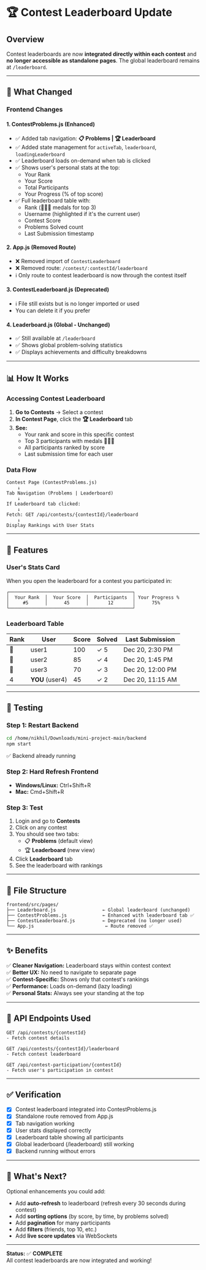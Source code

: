 # 🏆 Contest Leaderboard Update

## Overview
Contest leaderboards are now **integrated directly within each contest** and **no longer accessible as standalone pages**. The global leaderboard remains at `/leaderboard`.

---

## 🎯 What Changed

### **Frontend Changes**

#### 1. **ContestProblems.js** (Enhanced)
- ✅ Added tab navigation: **📋 Problems | 🏆 Leaderboard**
- ✅ Added state management for `activeTab`, `leaderboard`, `loadingLeaderboard`
- ✅ Leaderboard loads on-demand when tab is clicked
- ✅ Shows user's personal stats at the top:
  - Your Rank
  - Your Score
  - Total Participants
  - Your Progress (% of top score)
- ✅ Full leaderboard table with:
  - Rank (🥇🥈🥉 medals for top 3)
  - Username (highlighted if it's the current user)
  - Contest Score
  - Problems Solved count
  - Last Submission timestamp

#### 2. **App.js** (Removed Route)
- ❌ Removed import of `ContestLeaderboard`
- ❌ Removed route: `/contest/:contestId/leaderboard`
- ℹ️ Only route to contest leaderboard is now through the contest itself

#### 3. **ContestLeaderboard.js** (Deprecated)
- ℹ️ File still exists but is no longer imported or used
- You can delete it if you prefer

#### 4. **Leaderboard.js** (Global - Unchanged)
- ✅ Still available at `/leaderboard`
- ✅ Shows global problem-solving statistics
- ✅ Displays achievements and difficulty breakdowns

---

## 📊 How It Works

### **Accessing Contest Leaderboard**

1. **Go to Contests** → Select a contest
2. **In Contest Page**, click the **🏆 Leaderboard** tab
3. **See:**
   - Your rank and score in this specific contest
   - Top 3 participants with medals 🥇🥈🥉
   - All participants ranked by score
   - Last submission time for each user

### **Data Flow**

```
Contest Page (ContestProblems.js)
    ↓
Tab Navigation (Problems | Leaderboard)
    ↓
If Leaderboard tab clicked:
    ↓
Fetch: GET /api/contests/{contestId}/leaderboard
    ↓
Display Rankings with User Stats
```

---

## 🎨 Features

### **User's Stats Card**
When you open the leaderboard for a contest you participated in:
```
┌─────────────────────────────────────────────┐
│  Your Rank  │  Your Score  │  Participants  │ Your Progress %
│     #5      │      45      │       12       │      75%
└─────────────────────────────────────────────┘
```

### **Leaderboard Table**
| Rank | User | Score | Solved | Last Submission |
|------|------|-------|--------|-----------------|
| 🥇 | user1 | 100 | ✓ 5 | Dec 20, 2:30 PM |
| 🥈 | user2 | 85 | ✓ 4 | Dec 20, 1:45 PM |
| 🥉 | user3 | 70 | ✓ 3 | Dec 20, 12:00 PM |
| 4 | **YOU** (user4) | 45 | ✓ 2 | Dec 20, 11:15 AM |

---

## 🚀 Testing

### **Step 1: Restart Backend**
```bash
cd /home/nikhil/Downloads/mini-project-main/backend
npm start
```
✅ Backend already running

### **Step 2: Hard Refresh Frontend**
- **Windows/Linux:** Ctrl+Shift+R
- **Mac:** Cmd+Shift+R

### **Step 3: Test**
1. Login and go to **Contests**
2. Click on any contest
3. You should see two tabs:
   - 📋 **Problems** (default view)
   - 🏆 **Leaderboard** (new view)
4. Click **Leaderboard** tab
5. See the leaderboard with rankings

---

## 📁 File Structure

```
frontend/src/pages/
├── Leaderboard.js                 ← Global leaderboard (unchanged)
├── ContestProblems.js             ← Enhanced with leaderboard tab ✅
├── ContestLeaderboard.js          ← Deprecated (no longer used)
└── App.js                          ← Route removed ✅
```

---

## ✨ Benefits

✅ **Cleaner Navigation:** Leaderboard stays within contest context  
✅ **Better UX:** No need to navigate to separate page  
✅ **Contest-Specific:** Shows only that contest's rankings  
✅ **Performance:** Loads on-demand (lazy loading)  
✅ **Personal Stats:** Always see your standing at the top  

---

## 🔄 API Endpoints Used

```
GET /api/contests/{contestId}
- Fetch contest details

GET /api/contests/{contestId}/leaderboard
- Fetch contest leaderboard

GET /api/contest-participation/{contestId}
- Fetch user's participation in contest
```

---

## ✅ Verification

- [x] Contest leaderboard integrated into ContestProblems.js
- [x] Standalone route removed from App.js
- [x] Tab navigation working
- [x] User stats displayed correctly
- [x] Leaderboard table showing all participants
- [x] Global leaderboard (/leaderboard) still working
- [x] Backend running without errors

---

## 🎯 What's Next?

Optional enhancements you could add:
- Add **auto-refresh** to leaderboard (refresh every 30 seconds during contest)
- Add **sorting options** (by score, by time, by problems solved)
- Add **pagination** for many participants
- Add **filters** (friends, top 10, etc.)
- Add **live score updates** via WebSockets

---

**Status:** ✅ **COMPLETE**  
All contest leaderboards are now integrated and working!